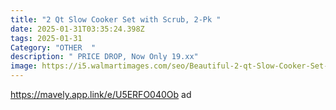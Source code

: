 ```yaml
---
title: "2 Qt Slow Cooker Set with Scrub, 2-Pk "
date: 2025-01-31T03:35:24.398Z
tags: 2025-01-31
Category: "OTHER  "
description: " PRICE DROP, Now Only 19.xx"
image: https://i5.walmartimages.com/seo/Beautiful-2-qt-Slow-Cooker-Set-2-Pack-White-Icing-and-Starry-Night-by-Drew-Barrymore-Blue_7ab4b381-4140-4de9-bcc8-81f7bb30ab3c.b35ee33cc3646864e41c9270921b717a.jpeg?odnHeight=2000&odnWidth=2000&odnBg=FFFFFF
---
```

https://mavely.app.link/e/U5ERFO040Ob  ad